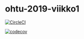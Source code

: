 # ohtu-2019-viikko1

[![CircleCI](https://circleci.com/gh/sinplosion/ohtu-2019-viikko1.svg?style=svg)](https://circleci.com/gh/sinplosion/ohtu-2019-viikko1)


[![codecov](https://codecov.io/gh/sinplosion/ohtu-2019-viikko1/branch/master/graph/badge.svg?token=M5QHUMGQ6L)](https://codecov.io/gh/sinplosion/ohtu-2019-viikko1)
